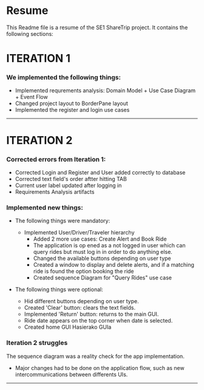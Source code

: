 # Resume
This Readme file is a resume of the SE1 ShareTrip project. 
It contains the following sections:



# ITERATION 1
### We implemented the following things:
- Implemented requrements analysis: Domain Model + Use Case Diagram + Event Flow
- Changed project layout to BorderPane layout
- Implemented the register and login use cases

---
# ITERATION 2
### Corrected errors from Iteration 1:
- Corrected Login and Register and User added correctly to database
- Corrected text field's order aftter hitting TAB 
- Current user label updated after logging in
- Requirements Analysis artifacts
  
### Implemented new things:
* The following things were mandatory:
  * Implemented User/Driver/Traveler hierarchy
    * Added 2 more use cases: Create Alert and Book Ride 
    * The application is op ened as a not logged in user which can query rides but must log in in order to do anything else. 
    * Changed the available buttons depending on user type 
    * Created a window to display and delete alerts, and if a matching ride is found the option booking the ride 
    * Created sequence Diagram for "Query Rides" use case
    
* The following things were optional:
  * Hid different buttons depending on user type.
  * Created 'Clear' button: clears the text fields.
  * Implemented 'Return' button: returns to the main GUI.
  * Ride date appears on the top corner when date is selected.
  * Created home GUI
Hasierako GUIa

### Iteration 2 struggles
The sequence diagram was a reality check for the app implementation. 
* Major changes had to be done on the application flow, such as new intercommunications between differents UIs.

 ---
 
